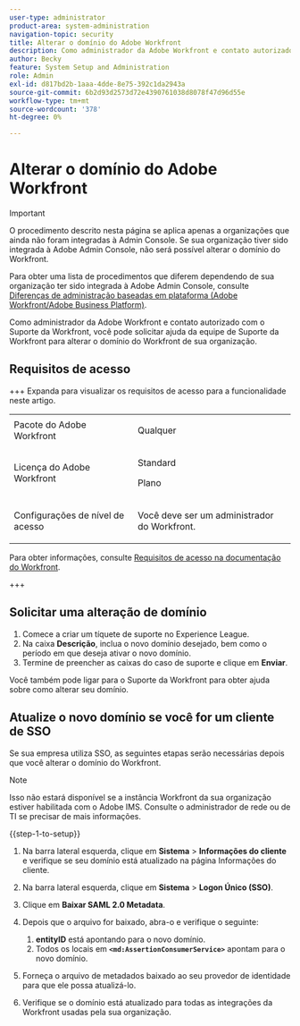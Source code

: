 ```yaml
---
user-type: administrator
product-area: system-administration
navigation-topic: security
title: Alterar o domínio do Adobe Workfront
description: Como administrador da Adobe Workfront e contato autorizado com o Suporte da Workfront, você pode solicitar ajuda da equipe de Suporte da Workfront para alterar o domínio do Workfront de sua organização.
author: Becky
feature: System Setup and Administration
role: Admin
exl-id: d817bd2b-1aaa-4dde-8e75-392c1da2943a
source-git-commit: 6b2d93d2573d72e4390761038d8078f47d96d55e
workflow-type: tm+mt
source-wordcount: '378'
ht-degree: 0%

---
```


# Alterar o domínio do Adobe Workfront

>[!IMPORTANT]
>
>O procedimento descrito nesta página se aplica apenas a organizações que ainda não foram integradas à Admin Console. Se sua organização tiver sido integrada à Adobe Admin Console, não será possível alterar o domínio do Workfront.
>
>Para obter uma lista de procedimentos que diferem dependendo de sua organização ter sido integrada à Adobe Admin Console, consulte [Diferenças de administração baseadas em plataforma (Adobe Workfront/Adobe Business Platform)](../../../administration-and-setup/get-started-wf-administration/actions-in-admin-console.md).

Como administrador da Adobe Workfront e contato autorizado com o Suporte da Workfront, você pode solicitar ajuda da equipe de Suporte da Workfront para alterar o domínio do Workfront de sua organização.

## Requisitos de acesso

+++ Expanda para visualizar os requisitos de acesso para a funcionalidade neste artigo.

<table style="table-layout:auto"> 
 <col> 
 <col> 
 <tbody> 
  <tr> 
   <td role="rowheader">Pacote do Adobe Workfront</td> 
   <td><p>Qualquer</p></td> 
  </tr> 
  <tr> 
   <td role="rowheader">Licença do Adobe Workfront</td> 
   <td><p>Standard</p><p>Plano</p></td> 
  </tr> 
  <tr> 
   <td role="rowheader">Configurações de nível de acesso</td> 
   <td> <p>Você deve ser um administrador do Workfront.</p> </p> </td> 
  </tr> 
 </tbody> 
</table>

Para obter informações, consulte [Requisitos de acesso na documentação do Workfront](/help/quicksilver/administration-and-setup/add-users/access-levels-and-object-permissions/access-level-requirements-in-documentation.md).

+++

## Solicitar uma alteração de domínio

1. Comece a criar um tíquete de suporte no Experience League.
1. Na caixa **Descrição**, inclua o novo domínio desejado, bem como o período em que deseja ativar o novo domínio.
1. Termine de preencher as caixas do caso de suporte e clique em **Enviar**.

Você também pode ligar para o Suporte da Workfront para obter ajuda sobre como alterar seu domínio.

## Atualize o novo domínio se você for um cliente de SSO

Se sua empresa utiliza SSO, as seguintes etapas serão necessárias depois que você alterar o domínio do Workfront.

>[!NOTE]
>
>Isso não estará disponível se a instância Workfront da sua organização estiver habilitada com o Adobe IMS. Consulte o administrador de rede ou de TI se precisar de mais informações.

{{step-1-to-setup}}

1. Na barra lateral esquerda, clique em **Sistema** > **Informações do cliente** e verifique se seu domínio está atualizado na página Informações do cliente.

1. Na barra lateral esquerda, clique em **Sistema** > **Logon Único (SSO)**.

1. Clique em **Baixar SAML 2.0 Metadata**.
1. Depois que o arquivo for baixado, abra-o e verifique o seguinte:

   1. **entityID** está apontando para o novo domínio.
   1. Todos os locais em **`<md:AssertionConsumerService>`** apontam para o novo domínio.

1. Forneça o arquivo de metadados baixado ao seu provedor de identidade para que ele possa atualizá-lo.
1. Verifique se o domínio está atualizado para todas as integrações da Workfront usadas pela sua organização.
